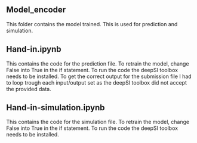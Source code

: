 ## Model_encoder
This folder contains the model trained. This is used for prediction and simulation.

## Hand-in.ipynb
This contains the code for the prediction file. 
To retrain the model, change False into True in the if statement. To run the code the deepSI toolbox needs to be installed. To get the correct output for the submission file I had to loop trough each input/output set as the deepSI toolbox did not accept the provided data. 

## Hand-in-simulation.ipynb
This contains the code for the simulation file.
To retrain the model, change False into True in the if statement. To run the code the deepSI toolbox needs to be installed. 